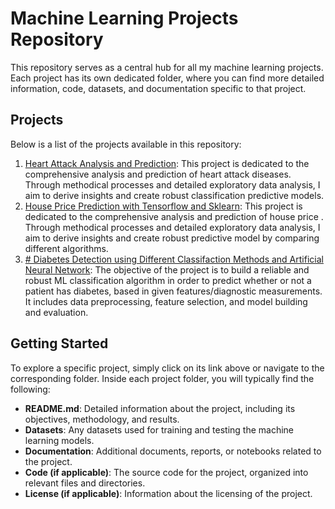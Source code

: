 # Machine Learning Projects Repository

This repository serves as a central hub for all my machine learning projects. Each project has its own dedicated folder, where you can find more detailed information, code, datasets, and documentation specific to that project.

## Projects

Below is a list of the projects available in this repository:

1. [Heart Attack Analysis and Prediction](https://github.com/Stef0916/Machine-Learning-projects/tree/main/heart_attack_analysis_prediction/): This project is dedicated to the comprehensive analysis and prediction of heart attack diseases. Through methodical processes and detailed exploratory data analysis, I aim to derive insights and create robust classification predictive models.
2. [House Price Prediction with Tensorflow and Sklearn](https://github.com/Stef0916/Machine-Learning-projects/tree/main/house_price_prediction_Tensorflow_sklearn): This project is dedicated to the comprehensive analysis and prediction of house price . Through methodical processes and detailed exploratory data analysis, I aim to derive insights and create robust predictive model by comparing different algorithms.
3. [# Diabetes Detection using Different Classifaction Methods and Artificial Neural Network](https://github.com/Stef0916/Machine-Learning-projects/tree/main/diabetes-prediction): The objective of the project is to build a reliable and robust ML classification algorithm in order to predict whether or not a patient has diabetes, based in given features/diagnostic measurements. It includes data preprocessing, feature selection, and model building and evaluation.

## Getting Started

To explore a specific project, simply click on its link above or navigate to the corresponding folder. Inside each project folder, you will typically find the following:

- **README.md**: Detailed information about the project, including its objectives, methodology, and results.
- **Datasets**: Any datasets used for training and testing the machine learning models.
- **Documentation**: Additional documents, reports, or notebooks related to the project.
- **Code (if applicable)**: The source code for the project, organized into relevant files and directories.
- **License (if applicable)**: Information about the licensing of the project.